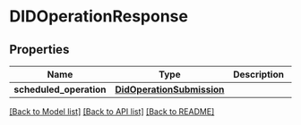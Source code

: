 # DIDOperationResponse

## Properties
Name | Type | Description | Notes
------------ | ------------- | ------------- | -------------
**scheduled_operation** | [**DidOperationSubmission**](DidOperationSubmission.md) |  | 

[[Back to Model list]](../README.md#documentation-for-models) [[Back to API list]](../README.md#documentation-for-api-endpoints) [[Back to README]](../README.md)

